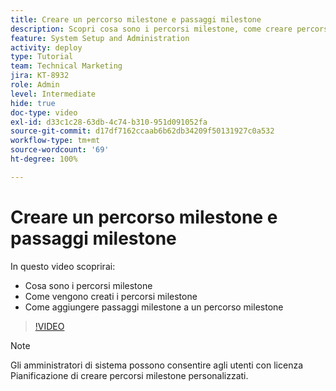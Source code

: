 ```yaml
---
title: Creare un percorso milestone e passaggi milestone
description: Scopri cosa sono i percorsi milestone, come creare percorsi milestone e come aggiungere passaggi milestone.
feature: System Setup and Administration
activity: deploy
type: Tutorial
team: Technical Marketing
jira: KT-8932
role: Admin
level: Intermediate
hide: true
doc-type: video
exl-id: d33c1c28-63db-4c74-b310-951d091052fa
source-git-commit: d17df7162ccaab6b62db34209f50131927c0a532
workflow-type: tm+mt
source-wordcount: '69'
ht-degree: 100%

---
```


# Creare un percorso milestone e passaggi milestone

In questo video scoprirai:

* Cosa sono i percorsi milestone
* Come vengono creati i percorsi milestone
* Come aggiungere passaggi milestone a un percorso milestone

>[!VIDEO](https://video.tv.adobe.com/v/335204/?quality=12&learn=on&enablevpops)

>[!NOTE]
>
>Gli amministratori di sistema possono consentire agli utenti con licenza Pianificazione di creare percorsi milestone personalizzati.
